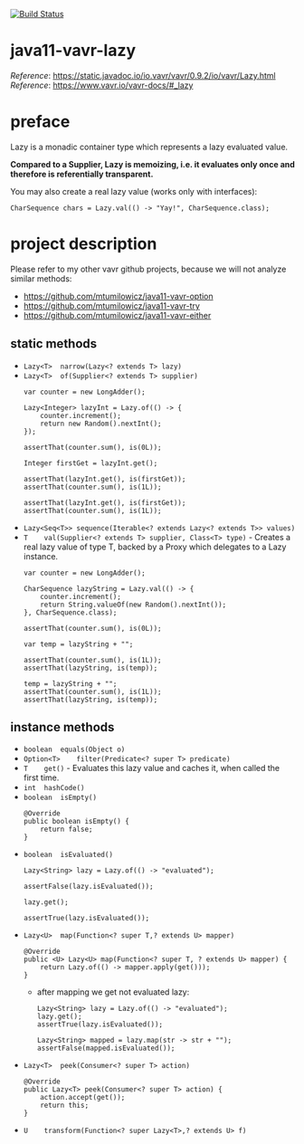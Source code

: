 [![Build Status](https://travis-ci.com/mtumilowicz/java11-vavr-lazy.svg?branch=master)](https://travis-ci.com/mtumilowicz/java11-vavr-lazy)

# java11-vavr-lazy

_Reference_: https://static.javadoc.io/io.vavr/vavr/0.9.2/io/vavr/Lazy.html  
_Reference_: https://www.vavr.io/vavr-docs/#_lazy

# preface
Lazy is a monadic container type which represents a 
lazy evaluated value. 

**Compared to a Supplier, 
Lazy is memoizing, i.e. it evaluates only once and 
therefore is referentially transparent.**

You may also create a real lazy value 
(works only with interfaces):
```
CharSequence chars = Lazy.val(() -> "Yay!", CharSequence.class);
```

# project description
Please refer to my other vavr github projects, because we
will not analyze similar methods:
* https://github.com/mtumilowicz/java11-vavr-option
* https://github.com/mtumilowicz/java11-vavr-try
* https://github.com/mtumilowicz/java11-vavr-either

## static methods
* `Lazy<T>	narrow(Lazy<? extends T> lazy)`
* `Lazy<T>	of(Supplier<? extends T> supplier)`
    ```
    var counter = new LongAdder();

    Lazy<Integer> lazyInt = Lazy.of(() -> {
        counter.increment();
        return new Random().nextInt();
    });
    
    assertThat(counter.sum(), is(0L));

    Integer firstGet = lazyInt.get();

    assertThat(lazyInt.get(), is(firstGet));
    assertThat(counter.sum(), is(1L));

    assertThat(lazyInt.get(), is(firstGet));
    assertThat(counter.sum(), is(1L));
    ```
* `Lazy<Seq<T>>	sequence(Iterable<? extends Lazy<? extends T>> values)`
* `T	val(Supplier<? extends T> supplier, Class<T> type)` - 
Creates a real lazy value of type T, backed by a Proxy which delegates to a Lazy instance.
    ```
    var counter = new LongAdder();
    
    CharSequence lazyString = Lazy.val(() -> {
        counter.increment();
        return String.valueOf(new Random().nextInt());
    }, CharSequence.class);
    
    assertThat(counter.sum(), is(0L));
    
    var temp = lazyString + "";
    
    assertThat(counter.sum(), is(1L));
    assertThat(lazyString, is(temp));
    
    temp = lazyString + "";
    assertThat(counter.sum(), is(1L));
    assertThat(lazyString, is(temp));
    ```
## instance methods
* `boolean	equals(Object o)`
* `Option<T>	filter(Predicate<? super T> predicate)`
* `T	get()` - 
Evaluates this lazy value and caches it, when called the 
first time.
* `int	hashCode()`
* `boolean	isEmpty()`
    ```
    @Override
    public boolean isEmpty() {
        return false;
    }
    ```
* `boolean	isEvaluated()`
    ```
    Lazy<String> lazy = Lazy.of(() -> "evaluated");
    
    assertFalse(lazy.isEvaluated());
    
    lazy.get();
    
    assertTrue(lazy.isEvaluated());
    ```
* `Lazy<U>	map(Function<? super T,? extends U> mapper)`
    ```
    @Override
    public <U> Lazy<U> map(Function<? super T, ? extends U> mapper) {
        return Lazy.of(() -> mapper.apply(get()));
    }
    ```
    * after mapping we get not evaluated lazy:
        ```
        Lazy<String> lazy = Lazy.of(() -> "evaluated");
        lazy.get();
        assertTrue(lazy.isEvaluated());
        
        Lazy<String> mapped = lazy.map(str -> str + "");
        assertFalse(mapped.isEvaluated());
        ```
* `Lazy<T>	peek(Consumer<? super T> action)`
    ```
    @Override
    public Lazy<T> peek(Consumer<? super T> action) {
        action.accept(get());
        return this;
    }
    ```
* `U	transform(Function<? super Lazy<T>,? extends U> f)`